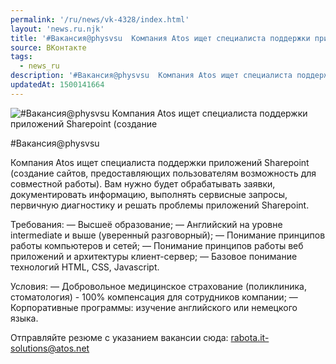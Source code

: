 ```yaml
---
permalink: '/ru/news/vk-4328/index.html'
layout: 'news.ru.njk'
title: '#Вакансия@physvsu  Компания Atos ищет специалиста поддержки приложений Sharepoint'
source: ВКонтакте
tags:
  - news_ru
description: '#Вакансия@physvsu  Компания Atos ищет специалиста поддержки приложений Sharepoint'
updatedAt: 1500141664
---
```

![#Вакансия@physvsu  Компания Atos ищет специалиста поддержки приложений Sharepoint (создание](https://sun9-74.userapi.com/impf/c637229/v637229073/65285/_mTLLgYDfSc.jpg?size=1020x580&quality=96&proxy=1&sign=721ddd42bd3084b7e10f5fddac3af74b&c_uniq_tag=CGioxvMZy4C1SkWSrkd9MSRjGC-8vGn0FhQIwX7IkwQ&type=album)

#Вакансия@physvsu

Компания Atos ищет специалиста поддержки приложений Sharepoint (создание сайтов, предоставляющих пользователям возможность для совместной работы). Вам нужно будет обрабатывать заявки, документировать информацию, выполнять сервисные запросы, первичную диагностику и решать проблемы приложений Sharepoint.

Требования:
— Высшеё образование;
— Английский на уровне intermediate и выше (уверенный разговорный);
— Понимание принципов работы компьютеров и сетей;
— Понимание принципов работы веб приложений и архитектуры клиент-сервер;
— Базовое понимание технологий HTML, CSS, Javasсript.

Условия:
— Добровольное медицинское страхование (поликлиника, стоматология) - 100% компенсация для сотрудников компании;
— Корпоративные программы: изучение английского или немецкого языка.

Отправляйте резюме с указанием вакансии сюда: rabota.it-solutions@atos.net
